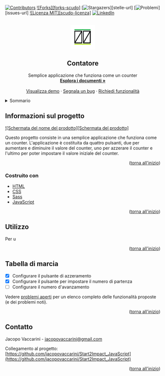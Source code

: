 <div id="top"></div>


<!-- PROJECT SHIELDS -->
[![Contributors][contributors-shield]][contributors-url]
[![Forks][forks-scudo]][forks-url]
[![Stargazers][stelle-scudo]][stelle-url]
[![Problemi][issues-shield]][issues-url]
[![Licenza MIT][scudo-licenza]][URL-licenza]
[![LinkedIn][linkedin-shield]][linkedin-url]


<!-- LOGO DEL PROGETTO -->
<br />
<div align="center">
  <a href="https://github.com/jacopovaccarini/Start2Impact_JavaScript">
    <img src="assets/img/logo.png" alt="Logo" width="80" height="80">
  </a>

<h2 align="center">Contatore</h2>

  <p align="center">
    Semplice applicazione che funziona come un counter
    <br />
    <a href="https://github.com/jacopovaccarini/Start2Impact_JavaScript"><strong>Esplora i documenti »</strong></a>
    <br />
    <br />
    <a href="https://jacopovaccarini.github.io/Start2Impact_JavaScript/">Visualizza demo</a>
    ·
    <a href="https://github.com/jacopovaccarini/Start2Impact_JavaScript/issues">Segnala un bug</a>
    ·
    <a href="https://github.com/jacopovaccarini/Start2Impact_JavaScript/issues">Richiedi funzionalità</a>
  </p>
</div>



<!-- INDICE -->
<details>
  <summary>Sommario</summary>
  <ol>
    <li>
      <a href="#about-the-project">Informazioni sul progetto</a>
      <ul>
        <li><a href="#built-with">Costruito con</a></li>
      </ul>
    </li>
    <li><a href="#usage">Utilizzo</a></li>
    <li><a href="#roadmap">Tabella di marcia</a></li>
    <li><a href="#contact">Contatti</a></li>
  </ol>
</details>



<!-- SUL PROGETTO -->
## Informazioni sul progetto

[![Schermata del nome del prodotto][Schermata del prodotto]](https://jacopovaccarini.github.io/Start2Impact_JavaScript/)

Questo progetto consiste in una semplice applicazione che funziona come un counter.
L'applicazione è costituita da quattro pulsanti, due per aumentare e diminuire il valore del counter, uno per azzerare il counter e l'ultimo per poter impostare il valore iniziale del counter.

<p align="right">(<a href="#top">torna all'inizio</a>)</p>



### Costruito con

* [HTML](https://html.spec.whatwg.org/)
* [CSS](https://www.w3.org/TR/CSS/)
* [Sass](https://sass-lang.com/)
* [JavaScript](https://developer.mozilla.org/en-US/docs/Web/JavaScript?retiredLocale=it)

<p align="right">(<a href="#top">torna all'inizio</a>)</p>


<!-- ESEMPI DI UTILIZZO -->
## Utilizzo

Per u


<p align="right">(<a href="#top">torna all'inizio</a>)</p>



<!-- ROADMAP -->
## Tabella di marcia

- [x] Configurare il pulsante di azzeramento
- [x] Configurare il pulsante per impostare il numero di partenza
- [ ] Configurare il numero d'avanzamento

Vedere [problemi aperti](https://github.com/jacopovaccarini/Start2Impact_JavaScript/issues) per un elenco completo delle funzionalità proposte (e dei problemi noti).

<p align="right">(<a href="#top">torna all'inizio</a>)</p>



<!-- CONTATTO -->
## Contatto

Jacopo Vaccarini - [jacopovaccarini@gmail.com](jacopovaccarini@gmail.com)

Collegamento al progetto: [https://github.com/jacopovaccarini/Start2Impact_JavaScript](https://github.com/jacopovaccarini/Start2Impact_JavaScript)

<p align="right">(<a href="#top">torna all'inizio</a>)</p>



<!-- LINK E IMMAGINI MARKDOWN -->
<!-- https://www.markdownguide.org/basic-syntax/#reference-style-links -->
[contributors-shield]: https://img.shields.io/github/contributors/jacopovaccarini/Start2Impact_JavaScript.svg?style=for-the-badge
[contributors-url]: https://github.com/jacopovaccarini/Start2Impact_JavaScript/graphs/contributors
[forks-shield]: https://img.shields.io/github/forks/jacopovaccarini/Start2Impact_JavaScript.svg?style=for-the-badge
[forks-url]: https://github.com/jacopovaccarini/Start2Impact_JavaScript/network/members
[stelle-scudo]: https://img.shields.io/github/stars/jacopovaccarini/Start2Impact_JavaScript.svg?style=for-the-badge
[URL-stelle]: https://github.com/jacopovaccarini/Start2Impact_JavaScript/stargazers
[issues-shield]: https://img.shields.io/github/issues/jacopovaccarini/Start2Impact_JavaScript.svg?style=for-the-badge
[URL-problemi]: https://github.com/jacopovaccarini/Start2Impact_JavaScript/issues
[license-shield]: https://img.shields.io/github/license/jacopovaccarini/Start2Impact_JavaScript.svg?style=for-the-badge
[URL-licenza]: https://github.com/jacopovaccarini/Start2Impact_JavaScript/blob/master/LICENSE.txt
[linkedin-shield]: https://img.shields.io/badge/-LinkedIn-black.svg?style=for-the-badge&logo=linkedin&colorB=555
[linkedin-url]: https://linkedin.com/in/jacopo-vaccarini
[screenshot del prodotto]: images/screenshot.png
